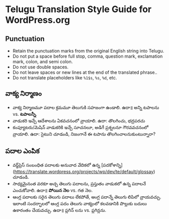 # Telugu Translation Style Guide for WordPress.org

## Punctuation
* Retain the punctuation marks from the original English string into Telugu.
* Do not put a space before full stop, comma, question mark, exclamation mark, colon, and semi colon.
* Do not use double spaces.
* Do not leave spaces or new lines at the end of the translated phrase..
* Do not translate placeholders like `%1$s`, `%s`, `%d`, etc.


## వాక్య నిర్మాణం
* వాక్య నిర్మాణమూ పదాల క్రమమూ తెలుగుకి సహజంగా ఉండాలి. ఉదా॥ అన్ని టపాలను vs. **టపాలన్నీ**.
* వాడుకరి ఇచ్చే ఆదేశాలను ఏకవచనంలో వ్రాయాలి. ఉదా: తొలగించు, భద్రపరచు
* కంప్యూటరు/మెషిన్ వాడుకరికి ఇచ్చే సూచనలూ, అడిగే ప్రశ్నలనూ గౌరవవచనంలో వ్రాయాలి. ఉదా: సైటుని చూడండి, నిజంగానే ఈ టపాను తొలగించాలనుకుంటున్నారా?
 

## పదాల ఎంపిక
* వర్డ్‌ప్రెస్ సంబంధిత పదాలకు అనువాద వేదికలో ఉన్న [పదకోశాన్ని]  (https://translate.wordpress.org/projects/wp/dev/te/default/glossay) చూడండి. 
* సాధ్యమైనంత వరకూ అచ్చ తెలుగు పదాలను, ప్రస్తుతం వాడుకలో ఉన్న పదాలనే ఎంచుకోవాలి. ఉదా॥ **పోయిన నెల** vs. గత నెల.
* ఆంగ్ల పదాలకు సరైన తెలుగు పదాలు లేకపోతే, ఆంగ్ల పదాన్నే తెలుగు లిపిలో వ్రాయవచ్చు. ఇలాంటి సందర్భాలలో ఆంగ్ల పదం తెలుగు వాక్యంలో కలవడానికి పొల్లుకు బదులు ఉకారంతం చేయవచ్చు. ఉదా॥ ప్లగిన్ లను vs. ప్లగిన్లను.
